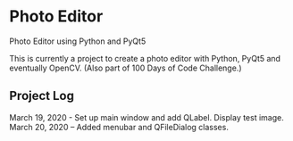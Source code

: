 # Photo Editor 
Photo Editor using Python and PyQt5

This is currently a project to create a photo editor with Python, PyQt5 and eventually OpenCV. 
(Also part of 100 Days of Code Challenge.)

## Project Log
March 19, 2020 - Set up main window and add QLabel. Display test image.
March 20, 2020 – Added menubar and QFileDialog classes.

